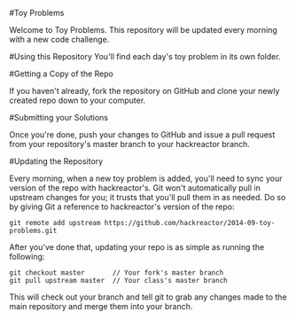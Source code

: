 #Toy Problems

Welcome to Toy Problems. This repository will be updated every morning with a new
code challenge.

#Using this Repository
You'll find each day's toy problem in its own folder.

#Getting a Copy of the Repo

If you haven't already, fork the repository on GitHub and clone your newly created
repo down to your computer. 

#Submitting your Solutions

Once you're done, push your changes to GitHub and issue a pull request from your
repository's master branch to your hackreactor branch.

#Updating the Repository

Every morning, when a new toy problem is added, you'll need to sync your version of
the repo with hackreactor's. Git won't automatically pull in upstream changes for
you; it trusts that you'll pull them in as needed. Do so by giving Git a reference
to hackreactor's version of the repo:

    git remote add upstream https://github.com/hackreactor/2014-09-toy-problems.git

After you've done that, updating your repo is as simple as running the following:

    git checkout master       // Your fork's master branch
    git pull upstream master  // Your class's master branch

This will check out your branch and tell git to grab any changes made to the main
repository and merge them into your branch.
